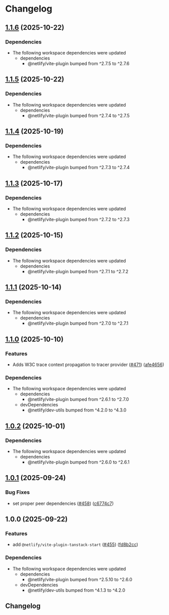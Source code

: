 # Changelog

## [1.1.6](https://github.com/netlify/primitives/compare/vite-plugin-tanstack-start-v1.1.5...vite-plugin-tanstack-start-v1.1.6) (2025-10-22)


### Dependencies

* The following workspace dependencies were updated
  * dependencies
    * @netlify/vite-plugin bumped from ^2.7.5 to ^2.7.6

## [1.1.5](https://github.com/netlify/primitives/compare/vite-plugin-tanstack-start-v1.1.4...vite-plugin-tanstack-start-v1.1.5) (2025-10-22)


### Dependencies

* The following workspace dependencies were updated
  * dependencies
    * @netlify/vite-plugin bumped from ^2.7.4 to ^2.7.5

## [1.1.4](https://github.com/netlify/primitives/compare/vite-plugin-tanstack-start-v1.1.3...vite-plugin-tanstack-start-v1.1.4) (2025-10-19)


### Dependencies

* The following workspace dependencies were updated
  * dependencies
    * @netlify/vite-plugin bumped from ^2.7.3 to ^2.7.4

## [1.1.3](https://github.com/netlify/primitives/compare/vite-plugin-tanstack-start-v1.1.2...vite-plugin-tanstack-start-v1.1.3) (2025-10-17)


### Dependencies

* The following workspace dependencies were updated
  * dependencies
    * @netlify/vite-plugin bumped from ^2.7.2 to ^2.7.3

## [1.1.2](https://github.com/netlify/primitives/compare/vite-plugin-tanstack-start-v1.1.1...vite-plugin-tanstack-start-v1.1.2) (2025-10-15)


### Dependencies

* The following workspace dependencies were updated
  * dependencies
    * @netlify/vite-plugin bumped from ^2.7.1 to ^2.7.2

## [1.1.1](https://github.com/netlify/primitives/compare/vite-plugin-tanstack-start-v1.1.0...vite-plugin-tanstack-start-v1.1.1) (2025-10-14)


### Dependencies

* The following workspace dependencies were updated
  * dependencies
    * @netlify/vite-plugin bumped from ^2.7.0 to ^2.7.1

## [1.1.0](https://github.com/netlify/primitives/compare/vite-plugin-tanstack-start-v1.0.2...vite-plugin-tanstack-start-v1.1.0) (2025-10-10)


### Features

* Adds W3C trace context propagation to tracer provider ([#471](https://github.com/netlify/primitives/issues/471)) ([afe4656](https://github.com/netlify/primitives/commit/afe4656df5c3bed13ae8c3357205c07efa27c698))


### Dependencies

* The following workspace dependencies were updated
  * dependencies
    * @netlify/vite-plugin bumped from ^2.6.1 to ^2.7.0
  * devDependencies
    * @netlify/dev-utils bumped from ^4.2.0 to ^4.3.0

## [1.0.2](https://github.com/netlify/primitives/compare/vite-plugin-tanstack-start-v1.0.1...vite-plugin-tanstack-start-v1.0.2) (2025-10-01)


### Dependencies

* The following workspace dependencies were updated
  * dependencies
    * @netlify/vite-plugin bumped from ^2.6.0 to ^2.6.1

## [1.0.1](https://github.com/netlify/primitives/compare/vite-plugin-tanstack-start-v1.0.0...vite-plugin-tanstack-start-v1.0.1) (2025-09-24)


### Bug Fixes

* set proper peer dependencies ([#458](https://github.com/netlify/primitives/issues/458)) ([c6774c7](https://github.com/netlify/primitives/commit/c6774c78c77b5bc38768ec88ba53c8e61bc63686))

## 1.0.0 (2025-09-22)


### Features

* add `@netlify/vite-plugin-tanstack-start` ([#455](https://github.com/netlify/primitives/issues/455)) ([fd8b2cc](https://github.com/netlify/primitives/commit/fd8b2cc9012801c190f332089e9f4322fad95a45))


### Dependencies

* The following workspace dependencies were updated
  * dependencies
    * @netlify/vite-plugin bumped from ^2.5.10 to ^2.6.0
  * devDependencies
    * @netlify/dev-utils bumped from ^4.1.3 to ^4.2.0

## Changelog
